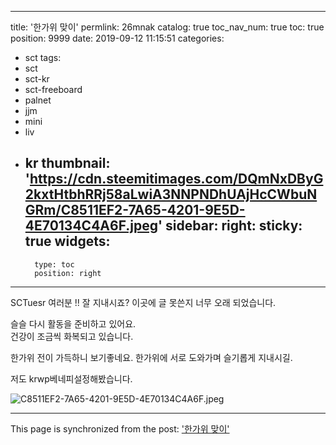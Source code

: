 
---
title: '한가위 맞이'
permlink: 26mnak
catalog: true
toc_nav_num: true
toc: true
position: 9999
date: 2019-09-12 11:15:51
categories:
- sct
tags:
- sct
- sct-kr
- sct-freeboard
- palnet
- jjm
- mini
- liv
- kr
thumbnail: 'https://cdn.steemitimages.com/DQmNxDByG2kxtHtbhRRj58aLwiA3NNPNDhUAjHcCWbuNGRm/C8511EF2-7A65-4201-9E5D-4E70134C4A6F.jpeg'
sidebar:
    right:
        sticky: true
widgets:
    -
        type: toc
        position: right
---


SCTuesr 여러분 !!
잘 지내시죠? 
이곳에 글 못쓴지 너무 오래 되었습니다. 

슬슬 다시 활동을 준비하고 있어요.  
건강이 조금씩 화복되고 있습니다. 

한가위 전이 가득하니 보기좋네요. 
한가위에 서로 도와가며 슬기롭게 지내시길.

저도 krwp베네피설정해봤습니다. 

![C8511EF2-7A65-4201-9E5D-4E70134C4A6F.jpeg](https://cdn.steemitimages.com/DQmNxDByG2kxtHtbhRRj58aLwiA3NNPNDhUAjHcCWbuNGRm/C8511EF2-7A65-4201-9E5D-4E70134C4A6F.jpeg)

- - -

This page is synchronized from the post: ['한가위 맞이'](https://steemit.com/@kingbit/26mnak)
